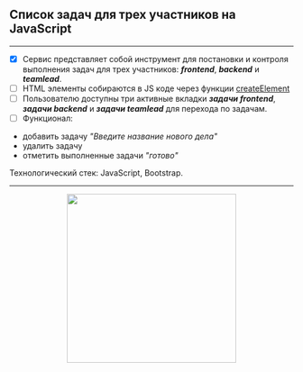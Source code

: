 ## Список задач для трех участников на JavaScript   

****

- [x] Сервис представляет собой инструмент для постановки и контроля выполнения задач для трех участников: ***frontend***, ***backend*** и ***teamlead***.
- [ ] HTML элементы собираются в JS коде через функции [createElement](https://developer.mozilla.org/ru/docs/Web/API/Document/createElement)     
- [ ] Пользователю доступны три активные вкладки ***задачи frontend***, ***задачи backend*** и ***задачи teamlead*** для перехода по задачам.
- [ ] Функционал:
- добавить задачу *"Введите название нового дела"*
- удалить задачу
- отметить выполненные задачи *"готово"*

Технологический стек: JavaScript, Bootstrap.

****

<div id="footer" align="center">
  <img src="https://media.giphy.com/media/v1.Y2lkPTc5MGI3NjExNGFhc3E1M2U1cHB1MnIwYm9mYXYzNmhxdGRqMTNtaWNyeDhtdm9zOCZlcD12MV9pbnRlcm5hbF9naWZfYnlfaWQmY3Q9Zw/uWRqdUscwcDQ0yXbSD/giphy.gif" width="300px" />
</div>
